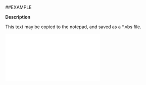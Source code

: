

##EXAMPLE

**Description**

This text may be copied to the notepad, and saved as a *.vbs file.

![](../../Examples/vbs/ClientScript.OnCurrentProjectCanceled.vbs.txt)





